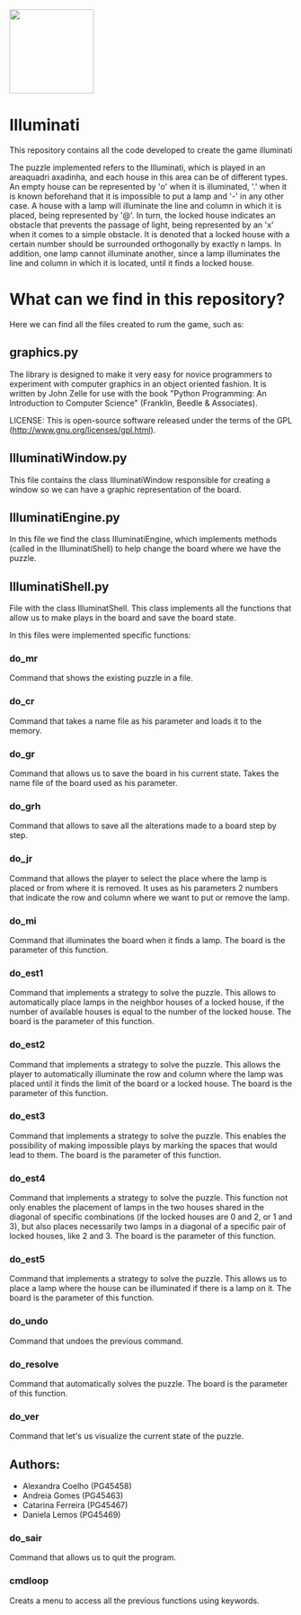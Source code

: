 <img src='images/logo.png' width='150'>

# Illuminati
This repository contains all the code developed to create the game illuminati

The puzzle implemented refers to the Illuminati, which is played in an areaquadri axadinha, and each house in this area can be of different types. An empty house can be represented by 'o' when it is illuminated, '.' when it is known beforehand that it is impossible to put a lamp and '-' in any other case. A house with a lamp will illuminate the line and column in which it is placed, being represented by '@'. In turn, the locked house indicates an obstacle that prevents the passage of light, being represented by an 'x' when it comes to a simple obstacle. It is denoted that a locked house with a certain number should be surrounded orthogonally by exactly n lamps. In addition, one lamp cannot illuminate another, since a lamp illuminates the line and column in which it is located, until it finds a locked house.

# What can we find in this repository?

Here we can find all the files created to rum the game, such as:

## graphics.py

The library is designed to make it very easy for novice programmers to
experiment with computer graphics in an object oriented fashion. It is
written by John Zelle for use with the book "Python Programming: An
Introduction to Computer Science" (Franklin, Beedle & Associates).

LICENSE: This is open-source software released under the terms of the
GPL (http://www.gnu.org/licenses/gpl.html).

## IlluminatiWindow.py

This file contains the class IlluminatiWindow responsible for creating a window so we can have a graphic representation of the board.

## IlluminatiEngine.py

In this file we find the class IlluminatiEngine, which implements methods (called in the IlluminatiShell) to help change the board where we have the puzzle.

## IlluminatiShell.py

File with the class IlluminatShell. This class implements all the functions that allow us to make plays in the board and save the board state.

In this files were implemented specific functions:

### do_mr
Command that shows the existing puzzle in a file.

### do_cr
Command that takes a name file as his parameter and loads it to the memory.

### do_gr
Command that allows us to save the board in his current state. Takes the name file of the board used as his parameter.

### do_grh
Command that allows to save all the alterations made to a board step by step.

### do_jr
Command that allows the player to select the place where the lamp is placed or from where it is removed. It uses as his parameters 2 numbers that indicate the row and column where we want to put or remove the lamp.

### do_mi
Command that illuminates the board when it finds a lamp. The board is the parameter of this function.

### do_est1
Command that implements a strategy to solve the puzzle. This allows to automatically place lamps in the neighbor houses of a locked house, if the number of available houses is equal to the number of the locked house. The board is the parameter of this function.

### do_est2
Command that implements a strategy to solve the puzzle. This allows the player to automatically illuminate the row and column where the lamp was placed until it finds the limit of the board or a locked house. The board is the parameter of this function.

### do_est3
Command that implements a strategy to solve the puzzle. This enables the possibility of making impossible plays by marking the spaces that would lead to them. The board is the parameter of this function.

### do_est4
Command that implements a strategy to solve the puzzle. This function not only enables the placement of lamps in the two houses shared in the diagonal of specific combinations (if the locked houses are 0 and 2, or 1 and 3), but also places necessarily two lamps in a diagonal of a specific pair of locked houses, like 2 and 3.  The board is the parameter of this function.

### do_est5
Command that implements a strategy to solve the puzzle. This allows us to place a lamp where the house can be illuminated if there is a lamp on it. The board is the parameter of this function.

### do_undo
Command that undoes the previous command.

### do_resolve
Command that automatically solves the puzzle. The board is the parameter of this function.

### do_ver
Command that let's us visualize the current state of the puzzle.


## Authors: 

- Alexandra Coelho (PG45458)
- Andreia Gomes (PG45463)
- Catarina Ferreira (PG45467)
- Daniela Lemos (PG45469)

### do_sair
Command that allows us to quit the program.

### cmdloop
Creats a menu to access all the previous functions using keywords.
